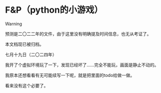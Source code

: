 # F&P（python的小游戏）

> [!WARNING]
>
> 预测是二〇二二年的文件，由于这里没有明确提及时间信息，也无从考证了。
>
> 本文档现已被归档。
>
> 七月十九日（二〇二四年）

我开了个虚拟环境玩了一下，发现已经坏了……完全不能玩，画面是静止不动的。

我原本还想看看有无可能续写一下呢，就是把里面的todo给做一做。

看来没有这个必要了。

